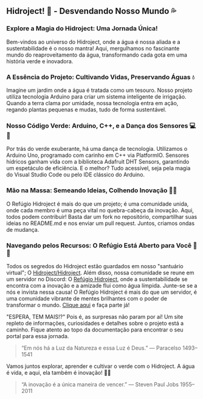 ## Hidroject! 🌱 - Desvendando Nosso Mundo 💦

### Explore a Magia do Hidroject: Uma Jornada Única!

Bem-vindos ao universo do Hidroject, onde a água é nossa aliada e a sustentabilidade é o nosso mantra! Aqui, mergulhamos no fascinante mundo do reaproveitamento da água, transformando cada gota em uma história verde e inovadora.

### A Essência do Projeto: Cultivando Vidas, Preservando Águas 💧

Imagine um jardim onde a água é tratada como um tesouro. Nosso projeto utiliza tecnologia Arduino para criar um sistema inteligente de irrigação. Quando a terra clama por umidade, nossa tecnologia entra em ação, regando plantas pequenas e mudas, tudo de forma sustentável.

### Nosso Código Verde: Arduino, C++, e a Dança dos Sensores 💻🌿

Por trás do verde exuberante, há uma dança de tecnologia. Utilizamos o Arduino Uno, programado com carinho em C++ via PlatformIO. Sensores hídricos ganham vida com a biblioteca Adafruit DHT Sensors, garantindo um espetáculo de eficiência. E o melhor? Tudo acessível, seja pela magia do Visual Studio Code ou pelo IDE clássico do Arduino.

### Mão na Massa: Semeando Ideias, Colhendo Inovação 🌱🤝

O Refúgio Hidroject é mais do que um projeto; é uma comunidade unida, onde cada membro é uma peça vital no quebra-cabeça da inovação. Aqui, todos podem contribuir! Basta dar um fork no repositório, compartilhar suas ideias no README.md e nos enviar um pull request. Juntos, criamos ondas de mudança.

### Navegando pelos Recursos: O Refúgio Está Aberto para Você 🚀🌐

Todos os segredos do Hidroject estão guardados em nosso "santuário virtual"; O [Hidroject/Hidroject](https://github.com/Hidroject/Hidroject). Além disso, nossa comunidade se reune em um servidor no Discord: O [Refúgio Hidroject](https://discord.gg/MpnJCAuQwb), onde a sustentabilidade se encontra com a inovação e a amizade flui como água límpida. Junte-se se a nós e invista nessa causa! O Refúgio Hidroject é mais do que um servidor, é uma comunidade vibrante de mentes brilhantes com o poder de transformar o mundo. [Clique aqui](https://discord.gg/MpnJCAuQwb) e faça parte já!

"ESPERA, TEM MAIS!?" Pois é, as surpresas não param por aí! Um site repleto de informações, curiosidades e detalhes sobre o projeto está a caminho. Fique atento ao topo da documentação para encontrar o seu portal para essa jornada.

> “Em nós há a Luz da Natureza e essa Luz é Deus.” — Paracelso 1493–1541

Vamos juntos explorar, aprender e cultivar o verde com o Hidroject. A água é vida, e aqui, ela também é inovação! 💙🌿

> “A inovação é a única maneira de vencer.” — Steven Paul Jobs 1955–2011
